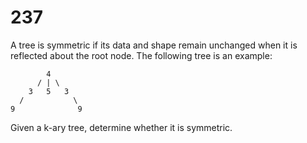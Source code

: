 [_metadata_:number]:-      "237"
[_metadata_:difficulty]:-  "Easy"
[_metadata_:asker]:-       "Amazon"
[_metadata_:tags]:-        "tree"

# 237

A tree is symmetric if its data and shape remain unchanged when it is reflected about the root node. The following tree is an example:

```
        4
      / | \
    3   5   3
  /           \
9              9
```

Given a k-ary tree, determine whether it is symmetric.
